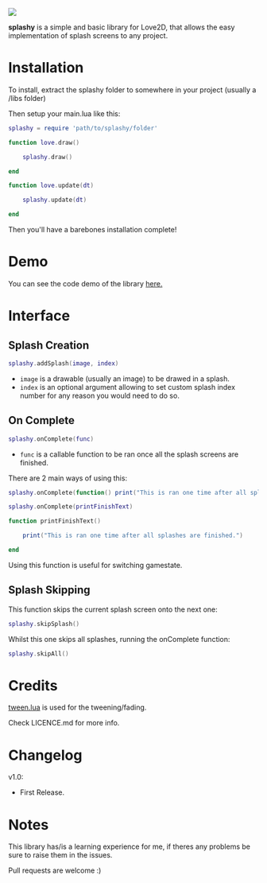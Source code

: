 ![](https://i.imgur.com/9mlZVeT.png)

__splashy__ is a simple and basic library for Love2D, that allows the easy implementation of splash screens to any project.


# Installation
To install, extract the splashy folder to somewhere in your project (usually a /libs folder)

Then setup your main.lua like this:

```lua
splashy = require 'path/to/splashy/folder'

function love.draw()

	splashy.draw()

end

function love.update(dt)

	splashy.update(dt)

end
```

Then you'll have a barebones installation complete!

# Demo
You can see the code demo of the library [here.](https://github.com/VideahGams/splashyDemo)

# Interface

## Splash Creation

```lua
splashy.addSplash(image, index)
```

* `image` is a drawable (usually an image) to be drawed in a splash.
* `index` is an optional argument allowing to set custom splash index number for any reason you would need to do so.

## On Complete

```lua
splashy.onComplete(func)
```

* `func` is a callable function to be ran once all the splash screens are finished.

There are 2 main ways of using this:

```lua
splashy.onComplete(function() print("This is ran one time after all splashes are finished.") end)
```
```lua
splashy.onComplete(printFinishText)

function printFinishText()

	print("This is ran one time after all splashes are finished.")

end
```
Using this function is useful for switching gamestate.

## Splash Skipping

This function skips the current splash screen onto the next one:

```lua
splashy.skipSplash()
```
Whilst this one skips all splashes, running the onComplete function:

```lua
splashy.skipAll()
```
# Credits

[tween.lua](https://github.com/kikito/tween.lua) is used for the tweening/fading.

Check LICENCE.md for more info.

# Changelog

v1.0:

* First Release.

# Notes

This library has/is a learning experience for me, if theres any problems be sure to raise them in the issues.

Pull requests are welcome :)

